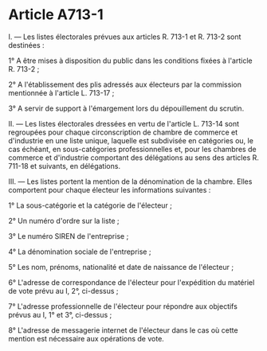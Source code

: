 # Article A713-1

I. ― Les listes électorales prévues aux articles R. 713-1 et R. 713-2 sont destinées :

1° A être mises à disposition du public dans les conditions fixées à l'article R. 713-2 ;

2° A l'établissement des plis adressés aux électeurs par la commission mentionnée à l'article L. 713-17 ;

3° A servir de support à l'émargement lors du dépouillement du scrutin.

II. ― Les listes électorales dressées en vertu de l'article L. 713-14 sont regroupées pour chaque circonscription de chambre de commerce et d'industrie en une liste unique, laquelle est subdivisée en catégories ou, le cas échéant, en sous-catégories professionnelles et, pour les chambres de commerce et d'industrie comportant des délégations au sens des articles R. 711-18 et suivants, en délégations.

III. ― Les listes portent la mention de la dénomination de la chambre. Elles comportent pour chaque électeur les informations suivantes :

1° La sous-catégorie et la catégorie de l'électeur ;

2° Un numéro d'ordre sur la liste ;

3° Le numéro SIREN de l'entreprise ;

4° La dénomination sociale de l'entreprise ;

5° Les nom, prénoms, nationalité et date de naissance de l'électeur ;

6° L'adresse de correspondance de l'électeur pour l'expédition du matériel de vote prévu au I, 2°, ci-dessus ;

7° L'adresse professionnelle de l'électeur pour répondre aux objectifs prévus au I, 1° et 3°, ci-dessus ;

8° L'adresse de messagerie internet de l'électeur dans le cas où cette mention est nécessaire aux opérations de vote.
